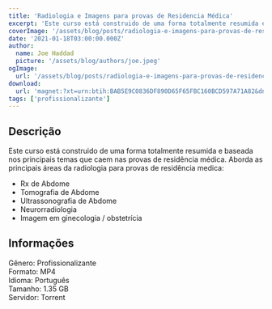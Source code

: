 ```yaml
---
title: 'Radiologia e Imagens para provas de Residencia Médica'
excerpt: 'Este curso está construido de uma forma totalmente resumida e baseada nos principais temas que caem nas provas de residência médica. Aborda as principais áreas da radiologia para provas de residência medica:   Rx de Abdome  Tomografia de Abdome  Ultrassonografia de A'
coverImage: '/assets/blog/posts/radiologia-e-imagens-para-provas-de-residencia-medica.jpg'
date: '2021-01-18T03:00:00.000Z'
author:
  name: Joe Haddad
  picture: '/assets/blog/authors/joe.jpeg'
ogImage:
  url: '/assets/blog/posts/radiologia-e-imagens-para-provas-de-residencia-medica.jpg'
download:
  url: 'magnet:?xt=urn:btih:BAB5E9C0836DF890D65F65FBC160BCD597A71A82&dn=Radiologia%20e%20Imagens%20para%20provas%20de%20Residencia%20M%c3%a9dica&tr=udp%3a%2f%2ftracker.openbittorrent.com%3a1337%2fannounce&tr=udp%3a%2f%2ftracker.opentrackr.org%3a1337%2fannounce'
tags: ['profissionalizante']
---
```

<h2>Descrição</h2>
<p></p><p>Este curso está construido de uma forma totalmente resumida e baseada nos principais temas que caem nas provas de residência médica. Aborda as principais áreas da radiologia para provas de residência medica:</p><ul><li>Rx de Abdome</li><li>Tomografia de Abdome</li><li>Ultrassonografia de Abdome</li><li>Neurorradiologia</li><li>Imagem em ginecologia / obstetrícia</li></ul><h2>Informações</h2><p>Gênero: Profissionalizante<br/>Formato: MP4<br/>Idioma: Português<br/>Tamanho: 1.35 GB<br/>Servidor: Torrent</p>